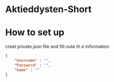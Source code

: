 # Aktieddysten-Short

# How to set up
creat private.json file and fill oute th e information
```json
{
    "Username" : "",
    "Password" : "",
    "Game" : ""
}
```